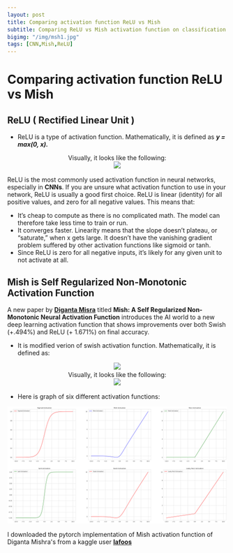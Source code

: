 ```yaml
---
layout: post
title: Comparing activation function ReLU vs Mish
subtitle: Comparing ReLU vs Mish activation function on classification accuracy of MNIST dataset. 
bigimg: "/img/msh1.jpg"
tags: [CNN,Mish,ReLU]
---
```


# Comparing activation function ReLU vs Mish

##  **ReLU** ( Rectified Linear Unit )

* ReLU is a type of activation function. Mathematically, it is defined as ***y = max(0, x).***

<center>Visually, it looks like the following:</center>


<center><img src="https://miro.medium.com/max/1026/1*DfMRHwxY1gyyDmrIAd-gjQ.png"></center>

ReLU is the most commonly used activation function in neural networks, especially in **CNNs**. If you are unsure what activation function to use in your network, ReLU is usually a good first choice.
ReLU is linear (identity) for all positive values, and zero for all negative values. This means that:
* It’s cheap to compute as there is no complicated math. The model can therefore take less time to train or run.
* It converges faster. Linearity means that the slope doesn’t plateau, or “saturate,” when x gets large. It doesn’t have the vanishing gradient problem suffered by other activation functions like sigmoid or tanh.
* Since ReLU is zero for all negative inputs, it’s likely for any given unit to not activate at all.


##  Mish is Self Regularized Non-Monotonic Activation Function

A new paper by [**Diganta Misra**](https://github.com/digantamisra98/Mish) titled **Mish: A Self Regularized Non-Monotonic Neural Activation Function** introduces the AI world to a new deep learning activation function that shows improvements over both Swish (+.494%) and ReLU (+ 1.671%) on final accuracy.
* It is modified verion of swish activation function. Mathematically, it is defined as:

<center><img src="https://i.ibb.co/TK0LPcD/mishmath.jpg"></center>

<center>Visually, it looks like the following:</center>


<center><img src="https://miro.medium.com/max/512/1*S9xYzBLjOd4JrrGC-U2Zhg.jpeg"></center>

* Here is graph of six different activation functions:
<center><img src="/img/activation fucntion.png"></center>

I downloaded the pytorch implementation of Mish activation function of Diganta Mishra's from a kaggle user [**Iafoos**](https://www.kaggle.com/iafoss/mish-activation/)



